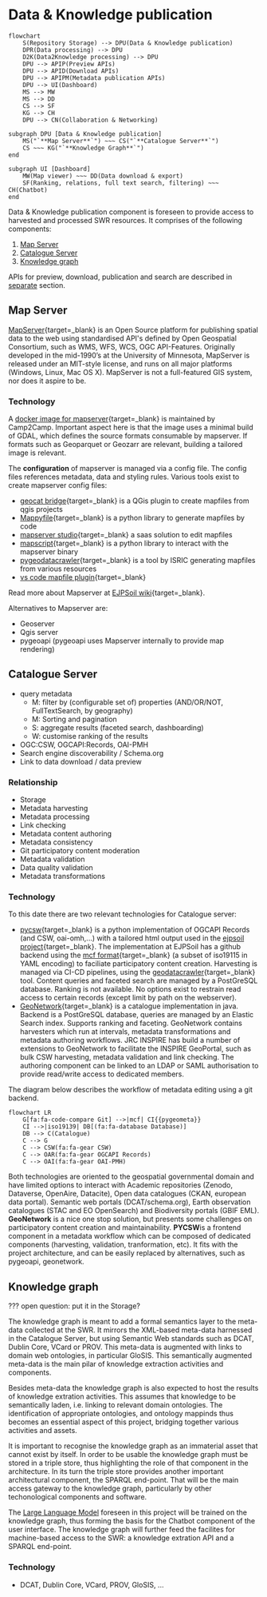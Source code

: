 # Data & Knowledge publication

``` mermaid
flowchart
    S(Repository Storage) --> DPU(Data & Knowledge publication)
    DPR(Data processing) --> DPU
    D2K(Data2Knowledge processing) --> DPU
    DPU --> APIP(Preview APIs)
    DPU --> APID(Download APIs)
    DPU --> APIPM(Metadata publication APIs)
    DPU --> UI(Dashboard)
    MS --> MW
    MS --> DD
    CS --> SF
    KG --> CH
    DPU --> CN(Collaboration & Networking)
    
subgraph DPU [Data & Knowledge publication]
    MS("`**Map Server**`") ~~~ CS("`**Catalogue Server**`")
    CS ~~~ KG("`**Knowledge Graph**`")
end

subgraph UI [Dashboard]
    MW(Map viewer) ~~~ DD(Data download & export)
    SF(Ranking, relations, full text search, filtering) ~~~ CH(Chatbot)
end
```

Data & Knowledge publication component is foreseen to provide access to harvested and processed SWR resources. It comprises of the following components:

1. [Map Server](#map-server)
2. [Catalogue Server](#catalogue-server)
3. [Knowledge graph](#knowledge-graph)

APIs for preview, download, publication and search are described in [separate](../apis/apis-intro.md) section.

## Map Server

[MapServer](https://mapserver.org){target=_blank} is an Open Source platform for publishing spatial data to the web using standardised API's defined by Open Geospatial Consortium, such as WMS, WFS, WCS, OGC API-Features. Originally developed in the mid-1990’s at the University of Minnesota, MapServer is released under an MIT-style license, and runs on all major platforms (Windows, Linux, Mac OS X). MapServer is not a full-featured GIS system, nor does it aspire to be. 

### Technology

A [docker image for mapserver](https://github.com/camptocamp/docker-mapserver){target=_blank} is maintained by Camp2Camp. Important aspect here is that the image uses a minimal build of GDAL, which defines the source formats consumable by mapserver. If formats such as Geoparquet or Geozarr are relevant, building a tailored image is relevant.

The **configuration** of mapserver is managed via a config file. The config files references metadata, data and styling rules. Various tools exist to create mapserver config files:
- [geocat bridge](https://www.geocat.net/docs/bridge/qgis/latest/){target=_blank} is a QGis plugin to create mapfiles from qgis projects
- [Mappyfile](https://github.com/geographika/mappyfile){target=_blank} is a python library to generate mapfiles by code
- [mapserver studio](https://mapserverstudio.net/){target=_blank} a saas solution to edit mapfiles
- [mapscript](https://www.mapserver.org/mapscript/){target=_blank} is a python library to interact with the mapserver binary 
- [pygeodatacrawler](https://pypi.org/project/geodatacrawler/){target=_blank} is a tool by ISRIC generating mapfiles from various resources
- [vs code mapfile plugin](https://marketplace.visualstudio.com/items?itemName=chicoff.mapfile){target=_blank}

Read more about Mapserver at [EJPSoil wiki](https://ejpsoil.github.io/soildata-assimilation-guidance/cookbook/mapserver.html){target=_blank}.

Alternatives to Mapserver are:
- Geoserver
- Qgis server
- pygeoapi (pygeoapi uses Mapserver internally to provide map rendering)


## Catalogue Server

- query metadata
  - M: filter by (configurable set of) properties (AND/OR/NOT, FullTextSearch, by geography)
  - M: Sorting and pagination
  - S: aggregate results (faceted search, dashboarding)
  - W: customise ranking of the results
- OGC:CSW, OGCAPI:Records, OAI-PMH
- Search engine discoverability / Schema.org
- Link to data download / data preview

### Relationship 
- Storage
- Metadata harvesting
- Metadata processing
- Link checking
- Metadata content authoring
- Metadata consistency
- Git participatory content moderation
- Metadata validation
- Data quality validation
- Metadata transformations

### Technology

To this date there are two relevant technologies for Catalogue server:

- [pycsw](https://pycsw.org){target=_blank} is a python implementation of OGCAPI Records (and CSW, oai-omh,...) with a tailored html output used in the [ejpsoil project](https://catalogue.ejpsoil.eu){target=_blank}. The implementation at EJPSoil has a github backend using the [mcf format](https://geopython.github.io/pygeometa/reference/mcf/){target=_blank} (a subset of iso19115 in YAML encoding) to faciliate participatory content creation. Harvesting is managed via CI-CD pipelines, using the [geodatacrawler](https://pypi.org/project/geodatacrawler/){target=_blank} tool. Content queries and faceted search are managed by a PostGreSQL database. Ranking is not available. No options exist to restrain read access to certain records (except limit by path on the webserver).
- [GeoNetwork](https://geonetwork-opensource.org){target=_blank} is a catalogue implementation in java. Backend is a PostGreSQL database, queries are managed by an Elastic Search index. Supports ranking and faceting. GeoNetwork contains harvesters which run at intervals, metadata transformations and metadata authoring workflows. JRC INSPIRE has build a number of extensions to GeoNetwork to facilitate the INSPIRE GeoPortal, such as bulk CSW harvesting, metadata validation and link checking. The authoring component can be linked to an LDAP or SAML authorisation to provide read/write access to dedicated members.

The diagram below describes the workflow of metadata editing using a git backend.

``` mermaid
flowchart LR
    G[fa:fa-code-compare Git] -->|mcf| CI{{pygeometa}} 
    CI -->|iso19139| DB[(fa:fa-database Database)]
    DB --> C(Catalogue)
    C --> G
    C --> CSW(fa:fa-gear CSW)
    C --> OAR(fa:fa-gear OGCAPI Records)
    C --> OAI(fa:fa-gear OAI-PMH)
```    

Both technologies are oriented to the geospatial governmental domain and have limited options to interact with Academic repositories (Zenodo, Dataverse, OpenAire, Datacite), Open data catalogues (CKAN, european data portal). Semantic web portals (DCAT/schema.org), Earth observation catalogues (STAC and EO OpenSearch) and Biodiversity portals (GBIF EML). 
**GeoNetwork** is a nice one stop solution, but presents some challenges on participatory content creation and maintainability.
**PYCSW**is a frontend component in a metadata workflow which can be composed of dedicated components (harvesting, validation, tranformation, etc). It fits with the project architecture, and can be easily replaced by alternatives, such as pygeoapi, geonetwork. 


## Knowledge graph

??? open question: put it in the Storage?

The knowledge graph is meant to add a formal semantics layer to the meta-data collected at the SWR. It mirrors the XML-based meta-data harnessed in the Catalogue Server, but using Semantic Web standards such as DCAT, Dublin Core, VCard or PROV. This meta-data is augmented with links to domain web ontologies, in particular GloSIS. This semantically augmented meta-data is the main pilar of knowledge extraction activities and components.

Besides meta-data the knowledge graph is also expected to host the results of knowledge extration activities. This assumes that knowledge to be semantically laden, i.e. linking to relevant domain ontologies. The identification of appropriate ontologies, and ontology mappinds thus becomes an essential aspect of this project, bridging together various activities and assets.

It is important to recognise the knowledge graph as an immaterial asset that cannot exist by itself. In order to be usable the knowledge graph must be stored in a triple store, thus highlighting the role of that component in the architecture. In its turn the triple store provides another important architectural component, the SPARQL end-point. That will be the main access gateway to the knowledge graph, particularly by other techonological components and software.

The [Large Language Model](d2k.md#sophisticated-large-language-model) foreseen in this project will be trained on the knowledge graph, thus forming the basis for the Chatbot component of the user interface. The knowledge graph will further feed the facilites for machine-based access to the SWR: a knowledge extration API and a SPARQL end-point.

### Technology
- DCAT, Dublin Core, VCard, PROV, GloSIS, ...
